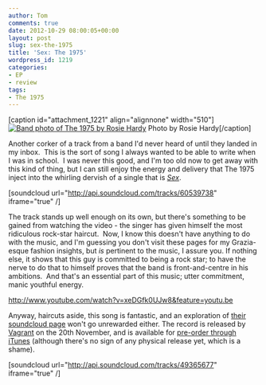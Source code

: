 ```yaml
---
author: Tom
comments: true
date: 2012-10-29 08:00:05+00:00
layout: post
slug: sex-the-1975
title: 'Sex: The 1975'
wordpress_id: 1219
categories:
- EP
- review
tags: 
- The 1975
---
```


[caption id="attachment_1221" align="alignnone" width="510"][![Band photo of The 1975 by Rosie Hardy](http://eatenbymonsters.files.wordpress.com/2012/10/the1975_rose_hardy.jpg)](http://eatenbymonsters.files.wordpress.com/2012/10/the1975_rose_hardy.jpg) Photo by Rosie Hardy[/caption]

Another corker of a track from a band I'd never heard of until they landed in my inbox.  This is the sort of song I always wanted to be able to write when I was in school.  I was never this good, and I'm too old now to get away with this kind of thing, but I can still enjoy the energy and delivery that The 1975 inject into the whirling dervish of a single that is [_Sex_](http://the1975.com/).

[soundcloud url="http://api.soundcloud.com/tracks/60539738" iframe="true" /]

The track stands up well enough on its own, but there's something to be gained from watching the video - the singer has given himself the most ridiculous rock-star haircut.  Now, I know this doesn't have anything to do with the music, and I'm guessing you don't visit these pages for my Grazia-esque fashion insights, but _is_ pertinent to the music, I assure you. If nothing else, it shows that this guy is committed to being a rock star; to have the nerve to do that to himself proves that the band is front-and-centre in his ambitions.  And that's an essential part of this music; utter commitment, manic youthful energy.

http://www.youtube.com/watch?v=xeDGfk0UJw8&feature=youtu.be

Anyway, haircuts aside, this song is fantastic, and an exploration of [their soundcloud page](http://soundcloud.com/the1975) won't go unrewarded either. The record is released by [Vagrant](http://vagrant.com/) on the 20th November, and is available for [pre-order through iTunes](http://smarturl.it/the1975sexep) (although there's no sign of any physical release yet, which is a shame).

[soundcloud url="http://api.soundcloud.com/tracks/49365677" iframe="true" /]
